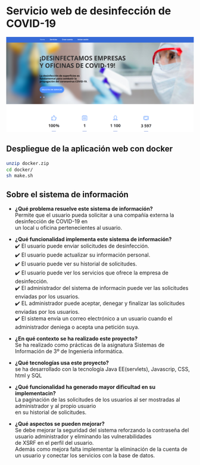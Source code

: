 # Servicio web de desinfección de COVID-19  
![alt text](https://github.com/dmarcob/desinfeccionCOVID/blob/main/images/index.png)  
## Despliegue de la aplicación web con docker
```bash
unzip docker.zip
cd docker/
sh make.sh
```
## Sobre el sistema de información
* **¿Qué problema resuelve este sistema de información?**  
 Permite que el usuario pueda solicitar a una compañía externa la desinfección de COVID-19 en   
 un local u oficina pertenecientes al usuario.  

* **¿Qué funcionalidad implementa este sistema de información?**  
 :heavy_check_mark: El usuario puede enviar solicitudes de desinfección.  
 :heavy_check_mark: El usuario puede actualizar su información personal.  
 :heavy_check_mark: El usuario puede ver su historial de solicitudes.  
 :heavy_check_mark: El usuario puede ver los servicios que ofrece la empresa de desinfección.   
 :heavy_check_mark: El administrador del sistema de informacin puede ver las solicitudes enviadas por los usuarios.  
 :heavy_check_mark: EL administrador puede aceptar, denegar y finalizar las solicitudes enviadas por los usuarios.  
 :heavy_check_mark: El sistema envía un correo electrónico a un usuario cuando el administrador deniega o acepta una petición suya.  
 
* **¿En qué contexto se ha realizado este proyecto?**  
 Se ha realizado como prácticas de la asignatura Sistemas de Información de 3º de Ingeniería informática.  
 
* **¿Qué tecnologías usa este proyecto?**  
 se ha desarrollado con la tecnología Java EE(servlets), Javascrip, CSS, html y SQL  
 
* **¿Qué funcionalidad ha generado mayor dificultad en su implementacin?**  
 La paginación de las solicitudes de los usuarios al ser mostradas al administrador y al propio usuario  
 en su historial de solicitudes.  
 
* **¿Qué aspectos se pueden mejorar?**  
Se debe mejorar la seguridad del sistema reforzando la contraseña del usuario administrador y eliminando las vulnerabilidades  
de XSRF en el perfil del usuario.   
Además como mejora falta implementar la eliminación de la cuenta de un usuario y conectar los servicios con la base de datos.  

